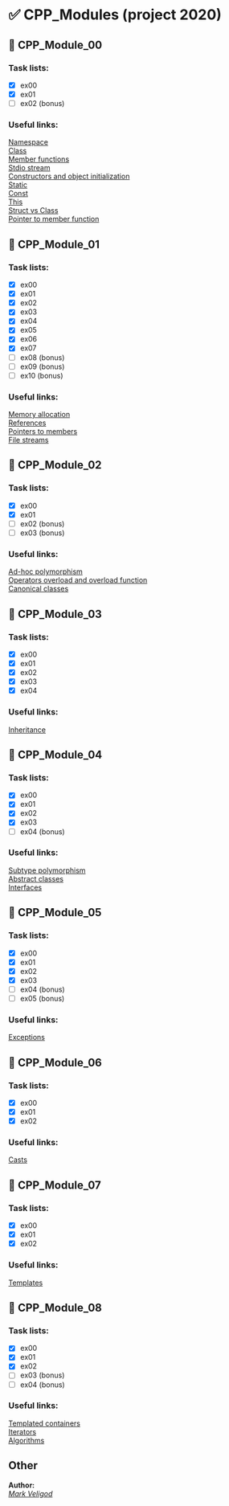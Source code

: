 # :white_check_mark: CPP_Modules (project 2020) 
## :moyai: CPP_Module_00
### Task lists:
- [x] ex00
- [x] ex01
- [ ] ex02 (bonus)
### Useful links:
[Namespace](https://ravesli.com/urok-53-prostranstva-imen/)  
[Class](https://codelessons.ru/cplusplus/klassy-v-c-rukovodstvo-dlya-nachinayushhix.html)  
[Member functions](https://www.tutorialspoint.com/cplusplus/cpp_class_member_functions.htm)  
[Stdio stream](https://ravesli.com/urok-208-funktsional-klassa-istream/)  
[Constructors and object initialization](https://metanit.com/cpp/tutorial/5.2.php)  
[Static](https://ravesli.com/urok-51-staticheskie-peremennye/)  
[Const](https://ravesli.com/urok-37-simvolnye-konstanty-const-constexpr/)  
[This](https://ravesli.com/urok-121-skrytyj-ukazatel-this/)  
[Struct vs Class](https://habr.com/ru/post/472290/)  
[Pointer to member function](https://www.codeguru.com/cpp/cpp/article.php/c17401/C-Tutorial-PointertoMember-Function.htm)  

## :moyai: CPP_Module_01
### Task lists:
- [x] ex00
- [x] ex01
- [x] ex02
- [x] ex03
- [x] ex04
- [x] ex05
- [x] ex06
- [x] ex07
- [ ] ex08 (bonus)
- [ ] ex09 (bonus)
- [ ] ex10 (bonus)

### Useful links:
[Memory allocation](https://www.cplusplus.com/doc/tutorial/dynamic/)  
[References](https://en.cppreference.com/w/cpp/language/reference)  
[Pointers to members](https://docs.microsoft.com/en-us/cpp/cpp/pointers-to-members?view=msvc-160&viewFallbackFrom=vs-2019)  
[File streams](https://www.tutorialspoint.com/cplusplus/cpp_files_streams.htm)  

## :moyai: CPP_Module_02
### Task lists:
- [x] ex00
- [x] ex01
- [ ] ex02 (bonus)
- [ ] ex03 (bonus)

### Useful links:
[Ad-hoc polymorphism](https://catonmat.net/cpp-polymorphism)  
[Operators overload and overload function](https://www.tutorialspoint.com/cplusplus/cpp_overloading.htm)  
[Canonical classes](https://github.com/markveligod/cpp_copliens_form)  

## :moyai: CPP_Module_03
### Task lists:
- [x] ex00
- [x] ex01
- [x] ex02
- [x] ex03
- [x] ex04

### Useful links:
[Inheritance](https://www.tutorialspoint.com/cplusplus/cpp_inheritance.htm)  

## :moyai: CPP_Module_04
### Task lists:
- [x] ex00
- [x] ex01
- [x] ex02
- [x] ex03
- [ ] ex04 (bonus)

### Useful links:
[Subtype polymorphism](https://en.wikipedia.org/wiki/Subtyping)  
[Abstract classes](https://metanit.com/cpp/tutorial/5.12.php)  
[Interfaces](https://ravesli.com/urok-168-chistye-virtualnye-funktsii-interfejsy-i-abstraktnye-klassy/#toc-3)  

## :moyai: CPP_Module_05
### Task lists:
- [x] ex00
- [x] ex01
- [x] ex02
- [x] ex03
- [ ] ex04 (bonus)
- [ ] ex05 (bonus)

### Useful links:
[Exceptions](https://www.cplusplus.com/doc/tutorial/exceptions/)  

## :moyai: CPP_Module_06
### Task lists:
- [x] ex00
- [x] ex01
- [x] ex02

### Useful links:
[Casts](https://ravesli.com/urok-56-yavnoe-preobrazovanie-tipov-dannyh-operatory-casts/)  

## :moyai: CPP_Module_07
### Task lists:
- [x] ex00
- [x] ex01
- [x] ex02

### Useful links:
[Templates](https://ravesli.com/urok-173-shablony-funktsij/)  

## :moyai: CPP_Module_08
### Task lists:
- [x] ex00
- [x] ex01
- [x] ex02
- [ ] ex03 (bonus)
- [ ] ex04 (bonus)

### Useful links:
[Templated containers](https://ravesli.com/urok-197-kontejnery-stl/)  
[Iterators](https://metanit.com/cpp/tutorial/7.3.php)  
[Algorithms](https://ravesli.com/algoritmy-v-standartnoj-biblioteke-s/)  

## Other
**Author:**  
*[Mark Veligod](https://github.com/markveligod)*  
